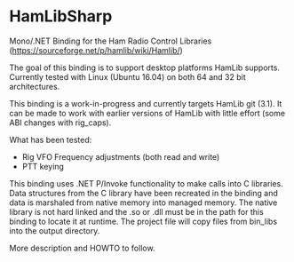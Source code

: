 # HamLibSharp
Mono/.NET Binding for the Ham Radio Control Libraries (https://sourceforge.net/p/hamlib/wiki/Hamlib/)

The goal of this binding is to support desktop platforms HamLib supports. Currently tested with Linux (Ubuntu 16.04) on both 64 and 32 bit architectures.

This binding is a work-in-progress and currently targets HamLib git (3.1). It can be made to work with earlier versions of HamLib with little effort (some ABI changes with rig_caps).

What has been tested:
* Rig VFO Frequency adjustments (both read and write)
* PTT keying

This binding uses .NET P/Invoke functionality to make calls into C libraries. Data structures from the C library have been recreated in the binding and data is marshaled from native memory into managed memory. The native library is not hard linked and the .so or .dll must be in the path for this binding to locate it at runtime. The project file will copy files from bin_libs into the output directory.

More description and HOWTO to follow.
